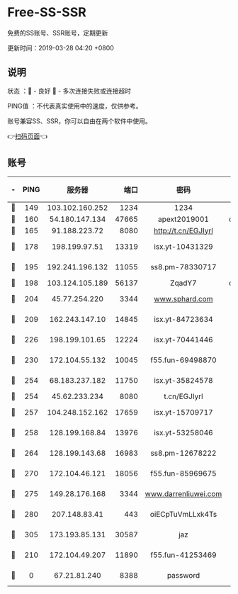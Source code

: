 # Free-SS-SSR

免费的SS账号、SSR账号，定期更新

更新时间：2019-03-28 04:20 +0800

## 说明

状态     ：🙂 - 良好 🙁 - 多次连接失败或连接超时

PING值   ：不代表真实使用中的速度，仅供参考。

账号兼容SS、SSR，你可以自由在两个软件中使用。

👉[扫码页面](https://liesauer.github.io/Free-SS-SSR/)👈

## 账号

|-|PING|服务器|端口|密码|加密方式|区域|
|:----:|:----:|:-----:|-----:|:----:|:----:|:----:|
|🙂|149|103.102.160.252|1234|1234|rc4-md5|JP|
|🙂|160|54.180.147.134|47665|apext2019001|chacha20|KR|
|🙂|165|91.188.223.72|8080|http://t.cn/EGJIyrl|rc4-md5|RU|
|🙂|178|198.199.97.51|13319|isx.yt-10431329|aes-256-cfb|US|
|🙂|195|192.241.196.132|11055|ss8.pm-78330717|aes-256-cfb|US|
|🙂|198|103.124.105.189|56137|ZqadY7|chacha20|US|
|🙂|204|45.77.254.220|3344|www.sphard.com|aes-256-cfb|SG|
|🙂|209|162.243.147.10|14845|isx.yt-84723634|aes-256-cfb|US|
|🙂|226|198.199.101.65|12224|isx.yt-70441446|aes-256-cfb|US|
|🙂|230|172.104.55.132|10045|f55.fun-69498870|aes-256-cfb|SG|
|🙂|254|68.183.237.182|11750|isx.yt-35824578|aes-256-cfb|SG|
|🙂|254|45.62.233.234|8080|t.cn/EGJIyrl|rc4-md5|CA|
|🙂|257|104.248.152.162|17659|isx.yt-15709717|aes-256-cfb|SG|
|🙂|258|128.199.168.84|13976|isx.yt-53258046|aes-256-cfb|SG|
|🙂|264|128.199.143.68|16983|ss8.pm-12678222|aes-256-cfb|SG|
|🙂|270|172.104.46.121|18056|f55.fun-85969675|aes-256-cfb|SG|
|🙂|275|149.28.176.168|3344|www.darrenliuwei.com|aes-256-cfb|AU|
|🙂|280|207.148.83.41|443|oiECpTuVmLLxk4Ts|aes-256-cfb|AU|
|🙂|305|173.193.85.131|30587|jaz|aes-256-cfb|US|
|🙂|210|172.104.49.207|11890|f55.fun-41253469|aes-256-cfb|SG|
|🙁|0|67.21.81.240|8388|password|aes-256-cfb|US|
